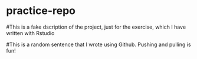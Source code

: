 # practice-repo

#This is a fake dscription of the project, just for the exercise, which I have written with Rstudio

#This is a random sentence that I wrote using Github. Pushing and pulling is fun!
